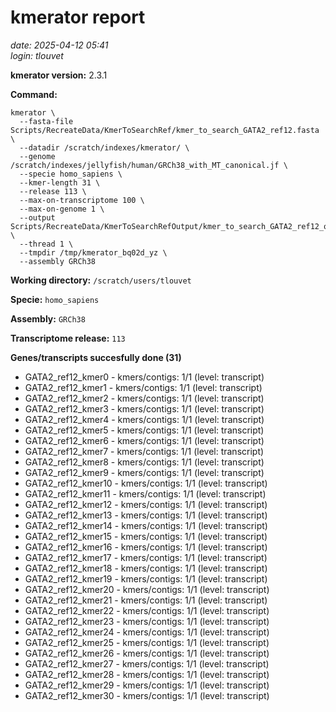 # kmerator report
*date: 2025-04-12 05:41*  
*login: tlouvet*

**kmerator version:** 2.3.1

**Command:**

```
kmerator \
  --fasta-file Scripts/RecreateData/KmerToSearchRef/kmer_to_search_GATA2_ref12.fasta \
  --datadir /scratch/indexes/kmerator/ \
  --genome /scratch/indexes/jellyfish/human/GRCh38_with_MT_canonical.jf \
  --specie homo_sapiens \
  --kmer-length 31 \
  --release 113 \
  --max-on-transcriptome 100 \
  --max-on-genome 1 \
  --output Scripts/RecreateData/KmerToSearchRefOutput/kmer_to_search_GATA2_ref12_output \
  --thread 1 \
  --tmpdir /tmp/kmerator_bq02d_yz \
  --assembly GRCh38
```

**Working directory:** `/scratch/users/tlouvet`

**Specie:** `homo_sapiens`

**Assembly:** `GRCh38`

**Transcriptome release:** `113`

**Genes/transcripts succesfully done (31)**

- GATA2_ref12_kmer0 - kmers/contigs: 1/1 (level: transcript)
- GATA2_ref12_kmer1 - kmers/contigs: 1/1 (level: transcript)
- GATA2_ref12_kmer2 - kmers/contigs: 1/1 (level: transcript)
- GATA2_ref12_kmer3 - kmers/contigs: 1/1 (level: transcript)
- GATA2_ref12_kmer4 - kmers/contigs: 1/1 (level: transcript)
- GATA2_ref12_kmer5 - kmers/contigs: 1/1 (level: transcript)
- GATA2_ref12_kmer6 - kmers/contigs: 1/1 (level: transcript)
- GATA2_ref12_kmer7 - kmers/contigs: 1/1 (level: transcript)
- GATA2_ref12_kmer8 - kmers/contigs: 1/1 (level: transcript)
- GATA2_ref12_kmer9 - kmers/contigs: 1/1 (level: transcript)
- GATA2_ref12_kmer10 - kmers/contigs: 1/1 (level: transcript)
- GATA2_ref12_kmer11 - kmers/contigs: 1/1 (level: transcript)
- GATA2_ref12_kmer12 - kmers/contigs: 1/1 (level: transcript)
- GATA2_ref12_kmer13 - kmers/contigs: 1/1 (level: transcript)
- GATA2_ref12_kmer14 - kmers/contigs: 1/1 (level: transcript)
- GATA2_ref12_kmer15 - kmers/contigs: 1/1 (level: transcript)
- GATA2_ref12_kmer16 - kmers/contigs: 1/1 (level: transcript)
- GATA2_ref12_kmer17 - kmers/contigs: 1/1 (level: transcript)
- GATA2_ref12_kmer18 - kmers/contigs: 1/1 (level: transcript)
- GATA2_ref12_kmer19 - kmers/contigs: 1/1 (level: transcript)
- GATA2_ref12_kmer20 - kmers/contigs: 1/1 (level: transcript)
- GATA2_ref12_kmer21 - kmers/contigs: 1/1 (level: transcript)
- GATA2_ref12_kmer22 - kmers/contigs: 1/1 (level: transcript)
- GATA2_ref12_kmer23 - kmers/contigs: 1/1 (level: transcript)
- GATA2_ref12_kmer24 - kmers/contigs: 1/1 (level: transcript)
- GATA2_ref12_kmer25 - kmers/contigs: 1/1 (level: transcript)
- GATA2_ref12_kmer26 - kmers/contigs: 1/1 (level: transcript)
- GATA2_ref12_kmer27 - kmers/contigs: 1/1 (level: transcript)
- GATA2_ref12_kmer28 - kmers/contigs: 1/1 (level: transcript)
- GATA2_ref12_kmer29 - kmers/contigs: 1/1 (level: transcript)
- GATA2_ref12_kmer30 - kmers/contigs: 1/1 (level: transcript)
